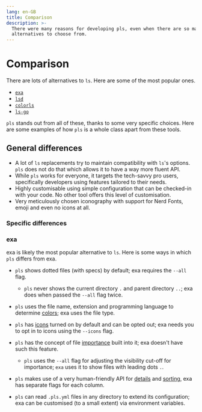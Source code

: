 ```yaml
---
lang: en-GB
title: Comparison
description: >-
  There were many reasons for developing pls, even when there are so many
  alternatives to choose from.
---
```


# Comparison

There are lots of alternatives to `ls`. Here are some of the most popular ones.

- [`exa`](https://github.com/ogham/exa)
- [`lsd`](https://github.com/Peltoche/lsd)
- [`colorls`](https://github.com/athityakumar/colorls)
- [`ls-go`](https://github.com/acarl005/ls-go)

`pls` stands out from all of these, thanks to some very specific choices. Here
are some examples of how `pls` is a whole class apart from these tools.

## General differences

- A lot of `ls` replacements try to maintain compatibility with `ls`'s options.
  `pls` does not do that which allows it to have a way more fluent API.
- While `pls` works for everyone, it targets the tech-savvy pro users,
  specifically developers using features tailored to their needs.
- Highly customisable using simple configuration that can be checked-in with
  your code. No other tool offers this level of customisation.
- Very meticulously chosen iconography with support for Nerd Fonts, emoji and
  even no icons at all.

### Specific differences

### exa

exa is likely the most popular alternative to `ls`. Here is some ways in which
`pls` differs from exa.

- `pls` shows dotted files (with specs) by default; exa requires the `--all`
  flag.

  - `pls` never shows the current directory `.` and parent directory `..`; exa
    does when passed the `--all` flag twice.

- `pls` uses the file name, extension and programming language to determine
  [colors](../features/colors); exa uses the file type.

- `pls` has [icons](../features/icons) turned on by default and can be opted
  out; exa needs you to opt in to icons using the `--icons` flag.

- `pls` has the concept of file [importance](../features/importance) built into
  it; exa doesn't have such this feature.

  - `pls` uses the `--all` flag for adjusting the visibility cut-off for
    importance; `exa` uses it to show files with leading dots `.`.

- `pls` makes use of a very human-friendly API for
  [details](../features/details) and [sorting](../features/sorting), exa has
  separate flags for each column.

- `pls` can read `.pls.yml` files in any directory to extend its configuration;
  exa can be customised (to a small extent) via environment variables.
